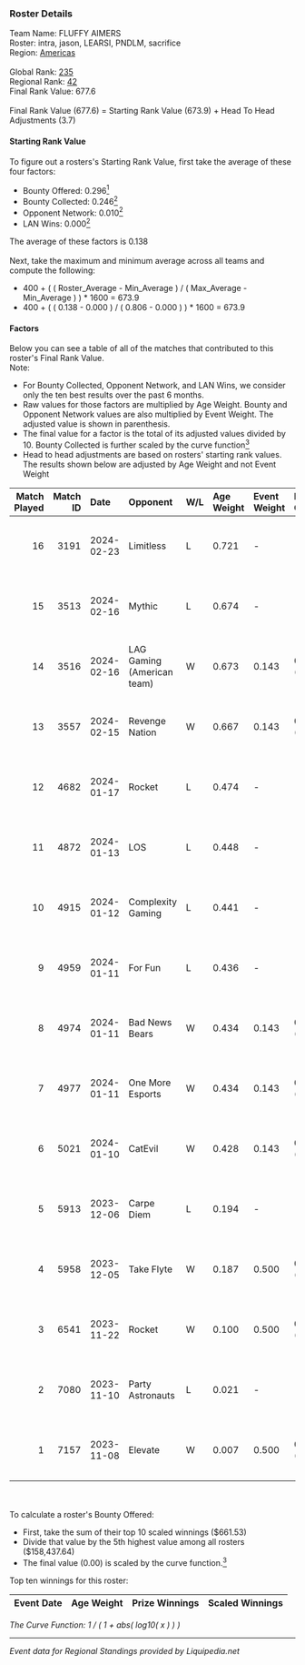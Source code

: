 ### Roster Details<br />
Team Name: FLUFFY AIMERS<br />
Roster: intra, jason, LEARSI, PNDLM, sacrifice<br />
Region: [Americas]( ../standings_americas.md)<br />
<br />
Global Rank: [235](../standings_global.md)<br />
Regional Rank: [42]( ../standings_americas.md)<br />
Final Rank Value:  677.6<br />
<br />
Final Rank Value (677.6) = Starting Rank Value (673.9) + Head To Head Adjustments (3.7)<br />

#### Starting Rank Value<br />
To figure out a rosters's Starting Rank Value, first take the average of these four factors:<br />
- Bounty Offered: 0.296[<sup>1</sup>](#table2)
- Bounty Collected: 0.246[<sup>2</sup>](#table1)
- Opponent Network: 0.010[<sup>2</sup>](#table1)
- LAN Wins: 0.000[<sup>2</sup>](#table1)

The average of these factors is 0.138<br />
<br />
Next, take the maximum and minimum average across all teams and compute the following:<br />
- 400 + ( ( Roster_Average - Min_Average ) / ( Max_Average - Min_Average ) ) * 1600 = 673.9
- 400 + ( ( 0.138 - 0.000 ) / ( 0.806 - 0.000 ) ) * 1600 = 673.9


#### Factors<br />
Below you can see a table of all of the matches that contributed to this roster's Final Rank Value.<br />
Note:<br />

- For Bounty Collected, Opponent Network, and LAN Wins, we consider only the ten best results over the past 6 months.
- Raw values for those factors are multiplied by Age Weight. Bounty and Opponent Network values are also multiplied by Event Weight. The adjusted value is shown in parenthesis.
- The final value for a factor is the total of its adjusted values divided by 10. Bounty Collected is further scaled by the curve function[<sup>3</sup>](#curveFunction)
- Head to head adjustments are based on rosters' starting rank values. The results shown below are adjusted by Age Weight and not Event Weight
<span id="table1"></span><br />


| Match Played | Match ID | Date       | Opponent                   | W/L | Age Weight | Event Weight | Bounty Collected | Opponent Network | LAN Wins      | H2H Adj. | Roster                                  |
| -: | -: | :- | :- | :- | :- | :- | :- | :- | :- | -: | :- |
|           16 |     3191 | 2024-02-23 | Limitless                  | L   | 0.721      | -            | -                | -                | -             |   -11.29 | intra, jason, LEARSI, PNDLM, sacrifice  |
|           15 |     3513 | 2024-02-16 | Mythic                     | L   | 0.674      | -            | -                | -                | -             |    -9.92 | intra, jason, LEARSI, PNDLM, sacrifice  |
|           14 |     3516 | 2024-02-16 | LAG Gaming (American team) | W   | 0.673      | 0.143        | 0.033 (0.003)    | 0.405 (0.039)    | false (0.000) |    16.56 | intra, jason, LEARSI, PNDLM, sacrifice  |
|           13 |     3557 | 2024-02-15 | Revenge Nation             | W   | 0.667      | 0.143        | 0.043 (0.004)    | 0.123 (0.012)    | false (0.000) |    11.33 | intra, jason, LEARSI, PNDLM, sacrifice  |
|           12 |     4682 | 2024-01-17 | Rocket                     | L   | 0.474      | -            | -                | -                | -             |    -6.67 | consti, intra, Jason, LEARSI, sacrifice |
|           11 |     4872 | 2024-01-13 | LOS                        | L   | 0.448      | -            | -                | -                | -             |   -10.03 | consti, intra, Jason, LEARSI, sacrifice |
|           10 |     4915 | 2024-01-12 | Complexity Gaming          | L   | 0.441      | -            | -                | -                | -             |    -0.12 | consti, intra, Jason, LEARSI, sacrifice |
|            9 |     4959 | 2024-01-11 | For Fun                    | L   | 0.436      | -            | -                | -                | -             |    -5.17 | consti, intra, Jason, LEARSI, sacrifice |
|            8 |     4974 | 2024-01-11 | Bad News Bears             | W   | 0.434      | 0.143        | 0.000 (0.000)    | 0.039 (0.002)    | false (0.000) |     3.42 | consti, intra, Jason, LEARSI, sacrifice |
|            7 |     4977 | 2024-01-11 | One More Esports           | W   | 0.434      | 0.143        | 0.011 (0.001)    | 0.147 (0.009)    | false (0.000) |     7.58 | consti, intra, Jason, LEARSI, sacrifice |
|            6 |     5021 | 2024-01-10 | CatEvil                    | W   | 0.428      | 0.143        | 0.001 (0.000)    | 0.034 (0.002)    | false (0.000) |     5.91 | consti, intra, Jason, LEARSI, sacrifice |
|            5 |     5913 | 2023-12-06 | Carpe Diem                 | L   | 0.194      | -            | -                | -                | -             |    -2.61 | dea, Jason, LEARSI, Peeping, sacrifice  |
|            4 |     5958 | 2023-12-05 | Take Flyte                 | W   | 0.187      | 0.500        | 0.004 (0.000)    | 0.279 (0.026)    | false (0.000) |     3.31 | dea, Jason, LEARSI, Peeping, sacrifice  |
|            3 |     6541 | 2023-11-22 | Rocket                     | W   | 0.100      | 0.500        | 0.002 (0.000)    | 0.246 (0.012)    | false (0.000) |     1.55 | dea, Jason, LEARSI, Peeping, sacrifice  |
|            2 |     7080 | 2023-11-10 | Party Astronauts           | L   | 0.021      | -            | -                | -                | -             |    -0.34 | dea, Jason, LEARSI, Peeping, sacrifice  |
|            1 |     7157 | 2023-11-08 | Elevate                    | W   | 0.007      | 0.500        | 0.030 (0.000)    | 0.268 (0.001)    | false (0.000) |     0.15 | dea, Jason, LEARSI, Peeping, sacrifice  |

<br />
<span id="table2"></span><br />
To calculate a roster's Bounty Offered:<br />

- First, take the sum of their top 10 scaled winnings ($661.53)
- Divide that value by the 5th highest value among all rosters ($158,437.64)
- The final value (0.00) is scaled by the curve function.[<sup>3</sup>](#curveFunction)

Top ten winnings for this roster:<br />

| Event Date | Age Weight | Prize Winnings | Scaled Winnings |
| :- | -: | :- | :- |


<span id="curveFunction"></span>_The Curve Function: 1 / ( 1 + abs( log10( x ) ) )_<br />

---
_Event data for Regional Standings provided by Liquipedia.net_<br />
